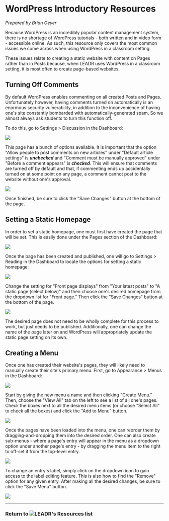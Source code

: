 # WordPress Introductory Resources
_Prepared by Brian Geyer_

Because WordPress is an incredibly popular content management system, there is no shortage of WordPress tutorials - both written and in video form - accessible online. As such, this resource only covers the most common issues we come across when using WordPress in a classroom setting.

These issues relate to creating a static website with content on Pages rather than in Posts because, when LEADR uses WordPress in a classroom setting, it is most often to create page-based websites.

## Turning Off Comments

By default WordPress enables commenting on all created Posts and Pages. Unfortunately however, having comments turned on automatically is an enormous security vulnerability, in addition to the inconvenience of having one's site constantly bombarded with automatically-generated spam. So we almost always ask students to turn this function off.

To do this, go to Settings > Discussion in the Dashboard:

![](images/nav-settings-discussion.png?raw=true)

This page has a bunch of options available. It is important that the option "Allow people to post comments on new articles" under "Default article settings" is **_unchecked_** and "Comment must be manually approved" under "Before a comment appears" is **_checked_**. This will ensure that comments are turned off by default and that, if commenting ends up accidentally turned on at some point on any page, a comment cannot post to the website without one's approval.

![](images/settings-discussion.png?raw=true)

Once finished, be sure to click the "Save Changes" button at the bottom of the page.

## Setting a Static Homepage

In order to set a static homepage, one must first have created the page that will be set. This is easily done under the Pages section of the Dashboard:

![](images/nav-pages.png?raw=true)

Once the page has been created and published, one will go to Settings > Reading in the Dashboard to locate the options for setting a static homepage:

![](images/nav-settings-reading.png?raw=true)

Change the setting for "Front page displays" from "Your latest posts" to "A static page (select below)" and then choose one's desired homepage from the dropdown list for "Front page." Then click the "Save Changes" button at the bottom of the page.

![](images/settings-reading.png?raw=true)

The desired page does not need to be wholly complete for this process to work, but just needs to be published. Additionally, one can change the name of the page later on and WordPress will appropriately update the static page setting on its own.

## Creating a Menu

Once one has created their website's pages, they will likely need to manually create their site's primary menu. First, go to Appearance > Menus in the Dashboard:

![](images/nav-appearance-menus.png?raw=true)

Start by giving the new menu a name and then clicking "Create Menu." Then, choose the "View All" tab on the left to see a list of all one's pages. Check the boxes next to all the desired menu items (or choose "Select All" to check all the boxes) and click the "Add to Menu" button.

![](images/appearance-menus.png?raw=true)

Once the pages have been loaded into the menu, one can reorder them by dragging-and-dropping them into the desired order. One can also create sub-menus - where a page's entry will appear in the menu as a dropdown option under another page's entry - by dragging the menu item to the right to off-set it from the top-level entry. 

![](images/menus-reorder.png?raw=true)

To change an entry's label, simply click on the dropdown icon to gain access to the label editing feature. This is also how to find the "Remove" option for any given entry. After making all the desired changes, be sure to click the "Save Menu" button.

![](images/menus-rename-delete.png?raw=true)

----
### Return to ![LEADR's Resources list](https://github.com/leadr-msu/Resources)
